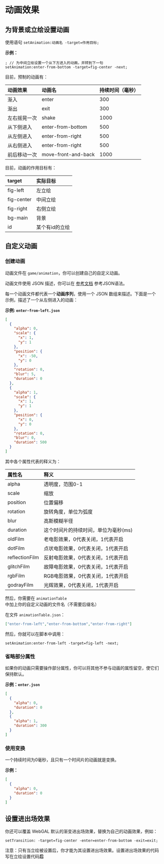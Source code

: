 # 动画效果

## 为背景或立绘设置动画

使用语句 `setAnimation:动画名 -target=作用目标;`

**示例：**

``` ws
; // 为中间立绘设置一个从下方进入的动画，并转到下一句
setAnimation:enter-from-bottom -target=fig-center -next;
```

目前，预制的动画有：

| 动画效果      | 动画名              | 持续时间（毫秒）|
| :------------ | :----------------- | :------------- |
| 渐入          | enter              | 300            |
| 渐出          | exit               | 300            |
| 左右摇晃一次  | shake               | 1000           |
| 从下侧进入    | enter-from-bottom   | 500            |
| 从左侧进入    | enter-from-right    | 500            |
| 从右侧进入    | enter-from-right    | 500            |
| 前后移动一次  | move-front-and-back | 1000           |

目前，动画的作用目标有：

| target     | 实际目标       |
| :--------- | :------------ |
| fig-left   | 左立绘         |
| fig-center | 中间立绘       |
| fig-right  | 右侧立绘       |
| bg-main    | 背景           |
| id | 某个有id的立绘 |

## 自定义动画

### 创建动画

动画文件在 `game/animation`，你可以创建自己的自定义动画。

动画文件使用 JSON 描述，你可以在 [参考文档](https://developer.mozilla.org/zh-CN/docs/Learn/JavaScript/Objects/JSON) 参考JSON语法。

每一个动画文件都代表一个**动画序列**，使用一个 JSON 数组来描述。下面是一个示例，描述了一个从左侧进入的动画：

**示例: `enter-from-left.json`**

``` json
[
  {
    "alpha": 0,
    "scale": {
      "x": 1,
      "y": 1
    },
    "position": {
      "x": -50,
      "y": 0
    },
    "rotation": 0,
    "blur": 5,
    "duration": 0
  },
  {
    "alpha": 1,
    "scale": {
      "x": 1,
      "y": 1
    },
    "position": {
      "x": 0,
      "y": 0
    },
    "rotation": 0,
    "blur": 0,
    "duration": 500
  }
]

```

其中各个属性代表的释义为：

| 属性名   | 释义                                |
| :------- | :--------------------------------- |
| alpha    | 透明度，范围0-1                     |
| scale    | 缩放                               |
| position | 位置偏移                           |
| rotation | 旋转角度，单位为弧度                |
| blur     | 高斯模糊半径                        |
| duration | 这个时间片的持续时间，单位为毫秒(ms) |
| oldFilm         | 老电影效果，0代表关闭，1代表开启       |
| dotFilm         | 点状电影效果，0代表关闭，1代表开启     |
| reflectionFilm  | 反射电影效果，0代表关闭，1代表开启     |
| glitchFilm      | 故障电影效果，0代表关闭，1代表开启     |
| rgbFilm         | RGB电影效果，0代表关闭，1代表开启      |
| godrayFilm      | 光辉效果，0代表关闭，1代表开启         |

然后，你需要在 `animationTable`中加上你的自定义动画的文件名（不需要后缀名）

在文件 `animationTable.json`：

``` json
["enter-from-left","enter-from-bottom","enter-from-right"]
```

然后，你就可以在脚本中调用：

``` ws
setAnimation:enter-from-left -target=fig-left -next;
```

### 省略部分属性

如果你的动画只需要操作部分属性，你可以将其他不参与动画的属性留空，使它们保持默认。

**示例：`enter.json`**

``` json
[
  {
    "alpha": 0,
    "duration": 0
  },
  {
    "alpha": 1,
    "duration": 300
  }
]

```

### 使用变换

一个持续时间为0毫秒，且只有一个时间片的动画就是变换。

**示例：**

``` json
[
  {
    "alpha": 0,
    "duration": 0
  }
]
```

## 设置进出场效果

你还可以覆盖 WebGAL 默认的渐变进出场效果，替换为自己的动画效果，例如：

```
setTransition: -target=fig-center -enter=enter-from-bottom -exit=exit;
```

注意：只有当立绘被设置后，你才能为其设置进出场效果。设置进出场效果的代码写在立绘设置代码**后**
